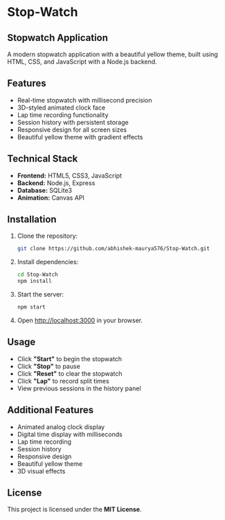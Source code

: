 # Stop-Watch

## Stopwatch Application

A modern stopwatch application with a beautiful yellow theme, built using HTML, CSS, and JavaScript with a Node.js backend.

## Features

- Real-time stopwatch with millisecond precision
- 3D-styled animated clock face
- Lap time recording functionality
- Session history with persistent storage
- Responsive design for all screen sizes
- Beautiful yellow theme with gradient effects

## Technical Stack

- **Frontend:** HTML5, CSS3, JavaScript
- **Backend:** Node.js, Express
- **Database:** SQLite3
- **Animation:** Canvas API

## Installation

1. Clone the repository:
   ```bash
   git clone https://github.com/abhishek-maurya576/Stop-Watch.git
   ```
2. Install dependencies:
   ```bash
   cd Stop-Watch
   npm install
   ```
3. Start the server:
   ```bash
   npm start
   ```
4. Open [http://localhost:3000](http://localhost:3000) in your browser.

## Usage

- Click **"Start"** to begin the stopwatch
- Click **"Stop"** to pause
- Click **"Reset"** to clear the stopwatch
- Click **"Lap"** to record split times
- View previous sessions in the history panel

## Additional Features

- Animated analog clock display
- Digital time display with milliseconds
- Lap time recording
- Session history
- Responsive design
- Beautiful yellow theme
- 3D visual effects

## License

This project is licensed under the **MIT License**.
